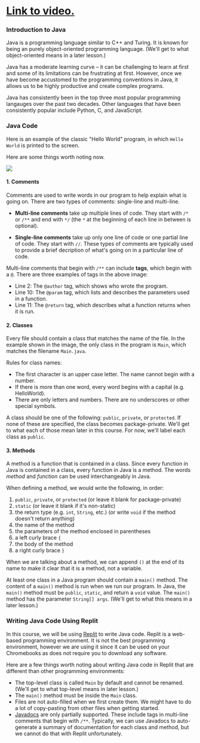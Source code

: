 # [Link to video.](https://www.youtube.com/watch?v=KXYqi4gWOHQ&list=PLVD25niNi0BkgQHyEFkuuBp_IQ4q67jIC)

### Introduction to Java

Java is a programming language similar to C++ and Turing. It is known for being an purely object-oriented programming language. (We'll get to what object-oriented means in a later lesson.)

Java has a moderate learning curve – it can be challenging to learn at first and some of its limitations can be frustrating at first. However, once we have become accustomed to the programming conventions in Java, it allows us to be highly productive and create complex programs.

Java has consistently been in the top three most popular programming langauges over the past two decades. Other languages that have been consistently popular include Python, C, and JavaScript.


### Java Code

Here is an example of the classic "Hello World" program, in which `Hello World` is printed to the screen.

Here are some things worth noting now.

![](../Images/Hello_World_Java.png)

#### 1. Comments

Comments are used to write words in our program to help explain what is going on. There are two types of comments: single-line and multi-line. 

* **Multi-line comments** take up multiple lines of code. They start with `/*` or `/**` and end with `*/` (the `*` at the beginning of each line in between is optional). 

* **Single-line comments** take up only one line of code or one partial line of code. They start with `//`. These types of comments are typically used to provide a brief decription of what's going on in a particular line of code.

Multi-line comments that begin with `/**` can include **tags**, which begin with a `@`. There are three examples of tags in the above image: 

* Line 2: The `@author` tag, which shows who wrote the program.
* Line 10: The `@param` tag, which lists and describes the parameters used in a function.
* Line 11: The `@return` tag, which describes what a function returns when it is run.

#### 2. Classes

Every file should contain a class that matches the name of the file. In the example shown in the image, the only class in the program is `Main`, which matches the filename  `Main.java`.

Rules for class names:

* The first character is an upper case letter. The name cannot begin with a number.
* If there is more than one word, every word begins with a capital (e.g. HelloWorld).
* There are only letters and numbers. There are no underscores or other special symbols.

A class should be one of the following: `public`, `private`, or `protected`. If none of these are specified, the class becomes package-private. We'll get to what each of those mean later in this course. For now, we'll label each class as `public`.

#### 3. Methods

A method is a function that is contained in a class. Since every function in Java is contained in a class, every function in Java is a method. The words *method* and *function* can be used interchangeably in Java.

When defining a method, we would write the following, in order:

1. `public`, `private`, or `protected` (or leave it blank for package-private)
2. `static` (or leave it blank if it's non-static)
3. the return type (e.g. `int`, `String`, etc.) (or write `void` if the method doesn't return anything)
4. the name of the method
5. the parameters of the method enclosed in parentheses
6. a left curly brace `{`
7. the body of the method
8. a right curly brace `}`

When we are talking about a method, we can append `()` at the end of its name to make it clear that it is a method, not a variable.

At least one class in a Java program should contain a `main()` method. The content of a `main()` method is run when we run our program. In Java, the `main()` method must be `public`, `static`, and return a `void` value. The `main()` method has the parameter `String[] args`. (We'll get to what this means in a later lesson.)

### Writing Java Code Using Replit

In this course, we will be using [Replit](http://replit.com) to write Java code. Replit is a web-based programming environment. It is not the best programming environment, however we are using it since it can be used on your Chromebooks as does not require you to download any software.

Here are a few things worth noting about writing Java code in Replit that are different than other programming environments:

* The top-level class is called `Main` by default and cannot be renamed. (We'll get to what top-level means in later lesson.)
* The `main()` method must be inside the `Main` class. 
* Files are not auto-filled when we first create them. We might have to do a lot of copy-pasting from other files when getting started.
* [Javadocs](https://www.geeksforgeeks.org/what-is-javadoc-tool-and-how-to-use-it/) are only partially supported. These include tags in multi-line comments that begin with `/**`. Typically, we can use Javadocs to auto-generate a summary of documentation for each class and method, but we cannot do that with Replit unfortunately.
